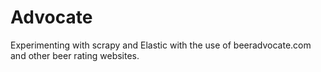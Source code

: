 # Advocate

Experimenting with scrapy and Elastic with the use of beeradvocate.com
and other beer rating websites.
